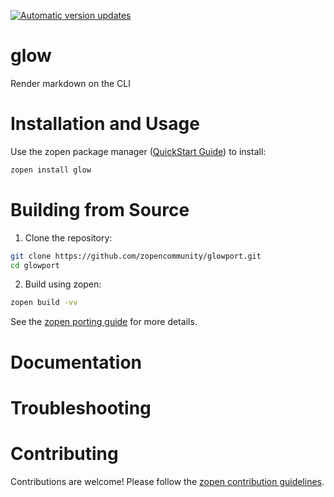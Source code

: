[![Automatic version updates](https://github.com/zopencommunity/glowport/actions/workflows/bump.yml/badge.svg)](https://github.com/zopencommunity/glowport/actions/workflows/bump.yml)

# glow

Render markdown on the CLI

# Installation and Usage

Use the zopen package manager ([QuickStart Guide](https://zopen.community/#/Guides/QuickStart)) to install:
```bash
zopen install glow
```

# Building from Source

1. Clone the repository:
```bash
git clone https://github.com/zopencommunity/glowport.git
cd glowport
```
2. Build using zopen:
```bash
zopen build -vv
```

See the [zopen porting guide](https://zopen.community/#/Guides/Porting) for more details.

# Documentation


# Troubleshooting

# Contributing
Contributions are welcome! Please follow the [zopen contribution guidelines](https://github.com/zopencommunity/meta/blob/main/CONTRIBUTING.md).
